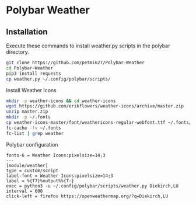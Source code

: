 # Polybar Weather

## Installation

Execute these commands to install weather.py scripts in the polybar directory.

```bash
git clone https://github.com/petmi627/Polybar-Weather
cd Polybar-Weather
pip3 install requests
cp weather.py ~/.config/polybar/scripts/
```

Install Weather Icons

```bash
mkdir -p weather-icons && cd weather-icons
wget https://github.com/erikflowers/weather-icons/archive/master.zip
unzip master.zip
mkdir -p ~/.fonts
cp weather-icons-master/font/weathericons-regular-webfont.ttf ~/.fonts/
fc-cache -fv ~/.fonts
fc-list | grep weather
```

Polybar configuration

```
fonts-6 = Weather Icons:pixelsize=14;3
---
[module/weather]
type = custom/script
label-font = Weather Icons:pixelsize=14;3
label = %{T7}%output%%{T-}
exec = python3 -u ~/.config/polybar/scripts/weather.py Diekirch,LU
interval = 600
click-left = firefox https://openweathermap.org/?q=Diekirch,LU
```

